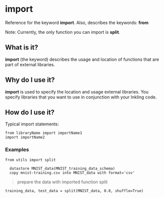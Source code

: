 # import

Reference for the keyword **import**. Also, describes the keywords: **from**

Note: Currently, the only function you can import is **split**.

## What is it?

**import** (the keyword) describes the usage and location of functions that are part of external libraries.

## Why do I use it?

**import** is used to specify the location and usage external libraries. You specify libraries that you want to use in conjunction with your Inkling code.

## How do I use it?

Typical import statements:

```
from libraryName import importName1
import importName2
```

### Examples

```
from utils import split

  datastore MNIST_data(MNIST_training_data_schema)
  copy mnist-training.csv into MNIST_data with format='csv'
```

> prepare the data with imported function split

```
training_data, test_data = split(MNIST_data, 0.8, shuffle=True)
```

